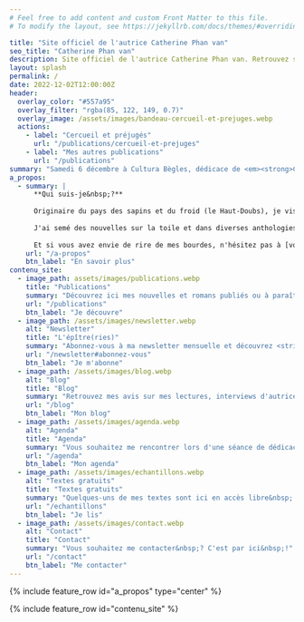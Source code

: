 ```yaml
---
# Feel free to add content and custom Front Matter to this file.
# To modify the layout, see https://jekyllrb.com/docs/themes/#overriding-theme-defaults

title: "Site officiel de l'autrice Catherine Phan van"
seo_title: "Catherine Phan van"
description: Site officiel de l'autrice Catherine Phan van. Retrouvez ses publications, des textes gratuits et inédits en exclusivité, son actu&hellip;
layout: splash
permalink: /
date: 2022-12-02T12:00:00Z
header:
  overlay_color: "#557a95"
  overlay_filter: "rgba(85, 122, 149, 0.7)"
  overlay_image: /assets/images/bandeau-cercueil-et-prejuges.webp
  actions:
    - label: "Cercueil et préjugés"
      url: "/publications/cercueil-et-prejuges"
    - label: "Mes autres publications"
      url: "/publications"
summary: "Samedi 6 décembre à Cultura Bègles, dédicace de <em><strong>Cercueil et préjugés</strong></em>, ma comédie romantique feel good parue aux éditions Alter Real."
a_propos:
  - summary: |
      **Qui suis-je&nbsp;?**
      
      Originaire du pays des sapins et du froid (le Haut-Doubs), je vis aujourd'hui près de Bordeaux.
      
      J'ai semé des nouvelles sur la toile et dans diverses anthologies. Sur ce site, vous pouvez explorer mes [publications](/publications), [lire gratuitement certains de mes textes](/echantillons), découvrir [les coulisses de ma vie d'autrice](/blog/tags#viedautrice), ou retrouver mes [avis sur mes lectures](/blog/tags#chronique) ou [interviews d'auteurs ou autrices](/blog/tags#interview).
      
      Et si vous avez envie de rire de mes bourdes, n'hésitez pas à [vous abonner à ma newsletter](/newsletter)&nbsp;!
    url: "/a-propos"
    btn_label: "En savoir plus"
contenu_site:
  - image_path: assets/images/publications.webp
    title: "Publications"
    summary: "Découvrez ici mes nouvelles et romans publiés ou à paraître, mais aussi tous mes textes qui trépignent de suivre un jour le même chemin."
    url: "/publications"
    btn_label: "Je découvre"
  - image_path: /assets/images/newsletter.webp
    alt: "Newsletter"
    title: "L'épître(ries)"
    summary: "Abonnez-vous à ma newsletter mensuelle et découvrez <strike>mes bourdes</strike> les coulisses de ma vie d'autrice."
    url: "/newsletter#abonnez-vous"
    btn_label: "Je m'abonne"
  - image_path: /assets/images/blog.webp
    alt: "Blog"
    title: "Blog"
    summary: "Retrouvez mes avis sur mes lectures, interviews d'autrices ou auteurs, billets sur l'écriture, et états d'âme en tous genres&hellip;"
    url: "/blog"
    btn_label: "Mon blog"
  - image_path: /assets/images/agenda.webp
    alt: "Agenda"
    title: "Agenda"
    summary: "Vous souhaitez me rencontrer lors d'une séance de dédicaces ou connaître la date de mes prochaines sorties&nbsp;?"
    url: "/agenda"
    btn_label: "Mon agenda"
  - image_path: /assets/images/echantillons.webp
    alt: "Textes gratuits"
    title: "Textes gratuits"
    summary: "Quelques-uns de mes textes sont ici en accès libre&nbsp;: nouvelles solo ou à quatre mains (avec des autrices amies), micronouvelles, jeux d'écriture..."
    url: "/echantillons"
    btn_label: "Je lis"
  - image_path: /assets/images/contact.webp
    alt: "Contact"
    title: "Contact"
    summary: "Vous souhaitez me contacter&nbsp;? C'est par ici&nbsp;!"
    url: "/contact"
    btn_label: "Me contacter"
---
```


{% include feature_row id="a_propos" type="center" %}

{% include feature_row id="contenu_site" %}